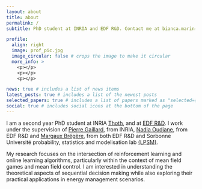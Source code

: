```yaml
---
layout: about
title: about
permalink: /
subtitle: PhD student at INRIA and EDF R&D. Contact me at bianca.marin-moreno_at_inria.fr.

profile:
  align: right
  image: prof_pic.jpg
  image_circular: false # crops the image to make it circular
  more_info: >
    <p></p>
    <p></p>
    <p></p>

news: true # includes a list of news items
latest_posts: true # includes a list of the newest posts
selected_papers: true # includes a list of papers marked as "selected={true}"
social: true # includes social icons at the bottom of the page
---
```

I am a second year PhD student at INRIA [Thoth](https://team.inria.fr/thoth/), and at [EDF R&D](https://www.edf.fr/en/the-edf-group/inventing-the-future-of-energy/r-d-global-expertise). I work under the supervision of [Pierre Gaillard](http://pierre.gaillard.me/index.html), from INRIA, [Nadia Oudjane](https://fime-lab.org/oudjane-nadia/), from EDF R&D and [Margaux Brégère](https://margauxbregere.github.io/), from both EDF R&D and Sorbonne Université probability, statistics and modelisation lab [(LPSM)](https://www.lpsm.paris/).

My research focuses on the intersection of reinforcement learning and online learning algorithms, particularly within the context of mean field games and mean field control. I am interested in understanding the theoretical aspects of sequential decision making while also exploring their practical applications in energy management scenarios.

